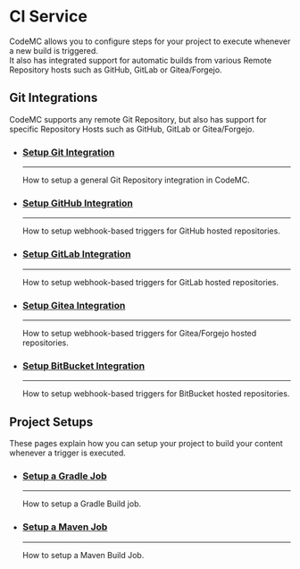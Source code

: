 # CI Service
CodeMC allows you to configure steps for your project to execute whenever a new build is triggered.  
It also has integrated support for automatic builds from various Remote Repository hosts such as GitHub, GitLab or Gitea/Forgejo.

## Git Integrations
CodeMC supports any remote Git Repository, but also has support for specific Repository Hosts such as GitHub, GitLab or Gitea/Forgejo.

<div class="grid cards" markdown>

-   ### [Setup Git Integration](integrations/index.md)
    
    ----
    
    How to setup a general Git Repository integration in CodeMC.

-   ### [Setup GitHub Integration](integrations/setup-github.md)
    
    ----
    
    How to setup webhook-based triggers for GitHub hosted repositories.

-   ### [Setup GitLab Integration](integrations/setup-gitlab.md)
    
    ----
    
    How to setup webhook-based triggers for GitLab hosted repositories.

-   ### [Setup Gitea Integration](integrations/setup-gitea.md)
    
    ----
    
    How to setup webhook-based triggers for Gitea/Forgejo hosted repositories.

-   ### [Setup BitBucket Integration](integrations/setup-bitbucket.md)
    
    ----
    
    How to setup webhook-based triggers for BitBucket hosted repositories.

</div>

## Project Setups
These pages explain how you can setup your project to build your content whenever a trigger is executed.

<div class="grid cards" markdown>

-   ### [Setup a Gradle Job](setups/gradle-job.md)
    
    ----
    
    How to setup a Gradle Build job.

-   ### [Setup a Maven Job](setups/maven-job.md)
    
    ----
    
    How to setup a Maven Build Job.

</div>